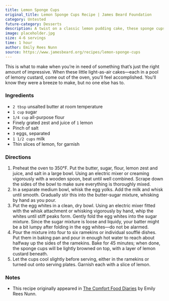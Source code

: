 ```yaml
---
title: Lemon Sponge Cups
original_title: Lemon Sponge Cups Recipe | James Beard Foundation
category: Untested
future-category: Desserts
description: A twist on a classic lemon pudding cake, these sponge cups are a little like a layman’s soufflé, using some similar processes like beating the separated eggs for the batter and baking the cups in a water bath.
image: placeholder.jpg
size: 4-6 servings
time: 1 hour
author: Emily Rees Nunn
source: https://www.jamesbeard.org/recipes/lemon-sponge-cups
---
```


This is what to make when you’re in need of something that’s just the right amount of impressive. When these little light-as-air cakes—each in a pool of lemony custard, come out of the oven, you’ll feel accomplished. You’ll know they were a breeze to make, but no one else has to.

### Ingredients

* `2 tbsp` unsalted butter at room temperature
* `1 cup` sugar
* `1/4 cup` all-purpose flour
* Finely grated zest and juice of `1` lemon
* Pinch of salt
* `3` eggs, separated
* `1 1/2 cups` milk
* Thin slices of lemon, for garnish

### Directions

1. Preheat the oven to 350°F. Put the butter, sugar, flour, lemon zest and juice, and salt in a large bowl. Using an electric mixer or creaming vigorously with a wooden spoon, beat until well combined. Scrape down the sides of the bowl to make sure everything is thoroughly mixed.
2. In a separate medium bowl, whisk the egg yolks. Add the milk and whisk until smooth. Gradually stir this into the butter-sugar mixture, whisking by hand as you pour.
3. Put the egg whites in a clean, dry bowl. Using an electric mixer fitted with the whisk attachment or whisking vigorously by hand, whip the whites until stiff peaks form. Gently fold the egg whites into the sugar mixture. Since the sugar mixture is loose and liquidy, your batter might be a bit lumpy after folding in the egg whites—do not be alarmed.
4. Pour the mixture into four to six ramekins or individual soufflé dishes. Put them in baking pan and pour in enough hot water to reach about halfway up the sides of the ramekins. Bake for 45 minutes; when done, the sponge cups will be lightly browned on top, with a layer of lemon custard beneath.
5. Let the cups cool slightly before serving, either in the ramekins or turned out onto serving plates. Garnish each with a slice of lemon.

### Notes

- This recipe originally appeared in [The Comfort Food Diaries](https://www.amazon.com/Comfort-Food-Diaries-Perfect-Broken/dp/1451674201) by Emily Rees Nunn.